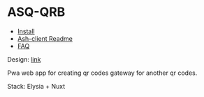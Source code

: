 # ASQ-QRB

- [Install](./docs/init.md)
- [Ash-client Readme](./apps/ash-client/README.md)
- [FAQ](./docs/faq.md)

Design: [link](https://www.figma.com/design/EDAyhSC98EmXEpUjpPQe5L/Design-file?node-id=2404-360&m=dev&t=9IOthQPua4YNiK1L-1)

Pwa web app for creating qr codes gateway
for another qr codes.

Stack: Elysia + Nuxt
